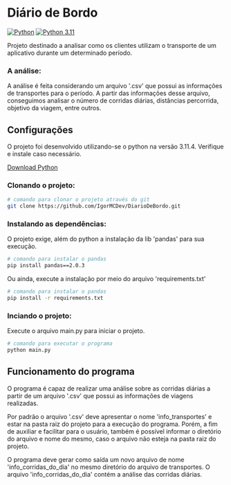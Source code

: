 # Diário de Bordo

[![Python](https://img.shields.io/badge/python-3670A0?style=plastic&logo=python&logoColor=ffdd54)](https://www.python.org/)
[![Python 3.11](https://img.shields.io/badge/python-311-blue.svg?style=plastic)](https://www.python.org/downloads/release/python-3114/)

Projeto destinado a analisar como os clientes utilizam o transporte de um aplicativo durante um determinado período.

### A análise:

A análise é feita considerando um arquivo '.csv' que possui as informações de transportes para o período. A partir das informações desse arquivo, conseguimos analisar o número de corridas diárias, distâncias percorrida, objetivo da viagem, entre outros.

## Configurações

O projeto foi desenvolvido utilizando-se o python na versão 3.11.4. Verifique e instale caso necessário.

[Download Python](https://www.python.org/downloads/)

### Clonando o projeto:

```bash
# comando para clonar o projeto através do git
git clone https://github.com/IgorMCDev/DiarioDeBordo.git
```

### Instalando as dependências:

O projeto exige, além do python a instalação da lib 'pandas' para sua execução.

```bash
# comando para instalar o pandas
pip install pandas==2.0.3
```

Ou ainda, execute a instalação por meio do arquivo 'requirements.txt'
 
```bash
# comando para instalar o pandas
pip install -r requirements.txt
```

### Inciando o projeto:

Execute o arquivo main.py para iniciar o projeto.

```bash
# comando para executar o programa
python main.py
```

## Funcionamento do programa

O programa é capaz de realizar uma análise sobre as corridas diárias a partir de um arquivo '.csv' que possui as informações de viagens realizadas.

Por padrão o arquivo '.csv' deve apresentar o nome 'info_transportes' e estar na pasta raiz do projeto para a execução do programa. Porém, a fim de auxiliar e facilitar para o usuário, também é possível informar o diretório do arquivo e nome do mesmo, caso o arquivo não esteja na pasta raiz do projeto.

O programa deve gerar como saída um novo arquivo de nome 'info_corridas_do_dia' no mesmo diretório do arquivo de transportes. O arquivo 'info_corridas_do_dia' contém a análise das corridas diárias.

